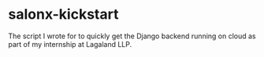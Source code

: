 # salonx-kickstart
The script I wrote for to quickly get the Django backend running on cloud as part of my internship at Lagaland LLP.
